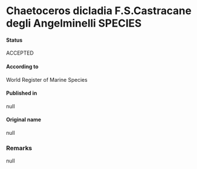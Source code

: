 Chaetoceros dicladia F.S.Castracane degli Angelminelli SPECIES
=======

#### Status
ACCEPTED

#### According to
World Register of Marine Species

#### Published in
null

#### Original name
null

### Remarks
null